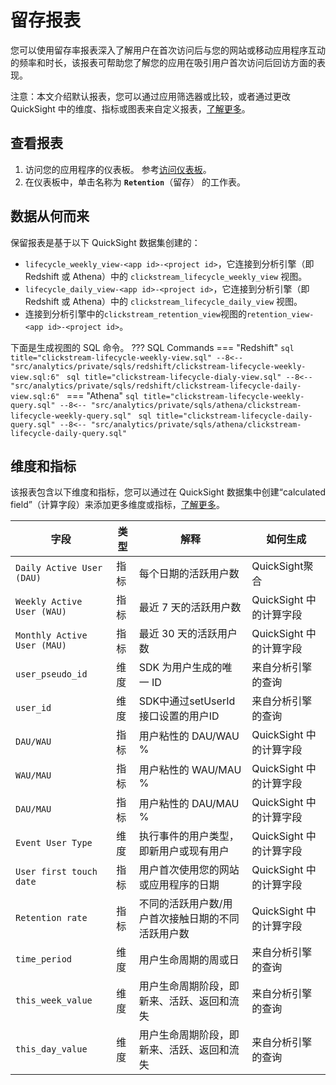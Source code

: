 # 留存报表

您可以使用留存率报表深入了解用户在首次访问后与您的网站或移动应用程序互动的频率和时长，该报表可帮助您了解您的应用在吸引用户首次访问后回访方面的表现。

注意：本文介绍默认报表，您可以通过应用筛选器或比较，或者通过更改 QuickSight 中的维度、指标或图表来自定义报表，[了解更多](https://docs.aws.amazon.com/quicksight/latest/user/working-with-visuals.html)。

## 查看报表

1. 访问您的应用程序的仪表板。 参考[访问仪表板](index.md)。
2. 在仪表板中，单击名称为 **`Retention`**（留存） 的工作表。

## 数据从何而来

保留报表是基于以下 QuickSight 数据集创建的：

- `lifecycle_weekly_view-<app id>-<project id>`，它连接到分析引擎（即 Redshift 或 Athena）中的 `clickstream_lifecycle_weekly_view` 视图。
- `lifecycle_daily_view-<app id>-<project id>`，它连接到分析引擎（即 Redshift 或 Athena）中的 `clickstream_lifecycle_daily_view` 视图。
- 连接到分析引擎中的`clickstream_retention_view`视图的`retention_view-<app id>-<project id>`。

下面是生成视图的 SQL 命令。
??? SQL Commands
    === "Redshift"
        ```sql title="clickstream-lifecycle-weekly-view.sql"
        --8<-- "src/analytics/private/sqls/redshift/clickstream-lifecycle-weekly-view.sql:6"
        ```
        ```sql title="clickstream-lifecycle-dialy-view.sql"
        --8<-- "src/analytics/private/sqls/redshift/clickstream-lifecycle-daily-view.sql:6"
        ```
    === "Athena"
        ```sql title="clickstream-lifecycle-weekly-query.sql"
        --8<-- "src/analytics/private/sqls/athena/clickstream-lifecycle-weekly-query.sql"
        ```
        ```sql title="clickstream-lifecycle-daily-query.sql"
        --8<-- "src/analytics/private/sqls/athena/clickstream-lifecycle-daily-query.sql"
        ```

## 维度和指标

该报表包含以下维度和指标，您可以通过在 QuickSight 数据集中创建“calculated field”（计算字段）来添加更多维度或指标，[了解更多](https://docs.aws.amazon.com/quicksight/latest/user/adding-a-calculated-field-analysis.html)。

| 字段                            | 类型  | 解释                          | 如何生成      |
|-------------------------------|-----|-----------------------------|-----------|
|`Daily Active User (DAU)`| 指标 | 每个日期的活跃用户数 | QuickSight聚合|
|`Weekly Active User (WAU)`| 指标 | 最近 7 天的活跃用户数 | QuickSight 中的计算字段|
|`Monthly Active User (MAU)`| 指标 | 最近 30 天的活跃用户数 | QuickSight 中的计算字段|
|`user_pseudo_id`| 维度| SDK 为用户生成的唯一 ID | 来自分析引擎的查询|
|`user_id`| 维度| SDK中通过setUserId接口设置的用户ID | 来自分析引擎的查询|
|`DAU/WAU`| 指标 | 用户粘性的 DAU/WAU % | QuickSight 中的计算字段|
|`WAU/MAU`| 指标 | 用户粘性的 WAU/MAU % | QuickSight 中的计算字段|
|`DAU/MAU`| 指标 | 用户粘性的 DAU/MAU % | QuickSight 中的计算字段|
|`Event User Type`| 维度| 执行事件的用户类型，即新用户或现有用户 | QuickSight 中的计算字段|
|`User first touch date`| 指标 |用户首次使用您的网站或应用程序的日期 | QuickSight 中的计算字段|
|`Retention rate`| 指标 | 不同的活跃用户数/用户首次接触日期的不同活跃用户数 | QuickSight 中的计算字段|
|`time_period`| 维度| 用户生命周期的周或日 | 来自分析引擎的查询|
|`this_week_value`| 维度| 用户生命周期阶段，即新来、活跃、返回和流失 | 来自分析引擎的查询|
|`this_day_value`| 维度| 用户生命周期阶段，即新来、活跃、返回和流失 | 来自分析引擎的查询|
